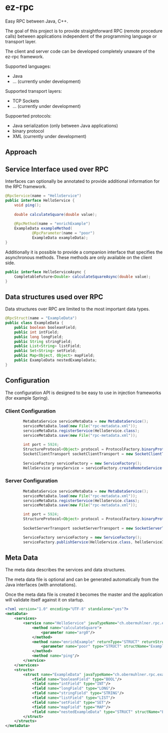 # ez-rpc

Easy RPC between Java, C++.

The goal of this project is to provide straightforward RPC (remote procedure calls) between applications independent of the programming language or transport layer.

The client and server code can be developed completely unaware of the ez-rpc framework.

Supported languages:
* Java
* ... (currently under development)

Supported transport layers:
* TCP Sockets
* ... (currently under development)

Suppoerted protocols:
* Java serialization (only between Java applications)
* binary protocol
* XML (currently under development)

## Approach


## Service Interface used over RPC

Interfaces can optionally be annotated to provide additional information for the RPC framework.

```java
@RpcService(name = "HelloService")
public interface HelloService {
	void ping();
	
	double calculateSquare(double value);
	
	@RpcMethod(name = "enrichExample")
	ExampleData exampleMethod(
			@RpcParameter(name = "poor")
			ExampleData exampleData);
}
```

Additionally it is possible to provide a companion interface that specifies the asynchronous methods.
These methods are only available on the client side.

```java
public interface HelloServiceAsync {
	CompletableFuture<Double> calculateSquareAsync(double value);
}
```

## Data structures used over RPC

Data structures over RPC are limited to the most important data types.

```java
@RpcStruct(name = "ExampleData")
public class ExampleData {
	public boolean booleanField;
	public int intField;
	public long longField;
	public String stringField;
	public List<String> listField;
	public Set<String> setField;
	public Map<Object, Object> mapField;
	public ExampleData nestedExampleData;
}
```

## Configuration

The configuration API is designed to be easy to use in injection frameworks (for example Spring).

### Client Configuration

```java
		MetaDataService serviceMetaData = new MetaDataService();
		serviceMetaData.load(new File("rpc-metadata.xml"));
		serviceMetaData.registerService(HelloService.class);
		serviceMetaData.save(new File("rpc-metadata.xml"));
		
		int port = 5924;
		StructureProtocol<Object> protocol = ProtocolFactory.binaryProtocol(serviceMetaData, HelloServiceImpl.class.getClassLoader());
		SocketClientTransport socketClientTransport = new SocketClientTransport(protocol, "localhost", port);
		
		ServiceFactory serviceFactory = new ServiceFactory();
		HelloService proxyService = serviceFactory.createRemoteService(HelloService.class, HelloServiceAsync.class, socketClientTransport);
```

### Server Configuration

```java
		MetaDataService serviceMetaData = new MetaDataService();
		serviceMetaData.load(new File("rpc-metadata.xml"));
		serviceMetaData.registerService(HelloService.class);
		serviceMetaData.save(new File("rpc-metadata.xml"));

		int port = 5924;
		StructureProtocol<Object> protocol = ProtocolFactory.binaryProtocol(serviceMetaData, HelloServiceImpl.class.getClassLoader());
		
		SocketServerTransport socketServerTransport = new SocketServerTransport(protocol, port);

		ServiceFactory serviceFactory = new ServiceFactory();
		serviceFactory.publishService(HelloService.class, helloServiceImpl, socketServerTransport);
```

## Meta Data

The meta data describes the services and data structures.

The meta data file is optional and can be generated automatically from the Java interfaces (with annotations).

Once the meta data file is created it becomes the master and the application will validate itself against it on startup.

```xml
<?xml version="1.0" encoding="UTF-8" standalone="yes"?>
<metaData>
    <services>
        <service name="HelloService" javaTypeName="ch.obermuhlner.rpc.example.api.HelloService">
            <method name="calculateSquare">
                <parameter name="arg0"/>
            </method>
            <method name="enrichExample" returnType="STRUCT" returnStructName="ExampleData">
                <parameter name="poor" type="STRUCT" structName="ExampleData"/>
            </method>
            <method name="ping"/>
        </service>
    </services>
    <structs>
        <struct name="ExampleData" javaTypeName="ch.obermuhlner.rpc.example.api.ExampleData">
            <field name="booleanField" type="BOOL"/>
            <field name="intField" type="INT"/>
            <field name="longField" type="LONG"/>
            <field name="stringField" type="STRING"/>
            <field name="listField" type="LIST"/>
            <field name="setField" type="SET"/>
            <field name="mapField" type="MAP"/>
            <field name="nestedExampleData" type="STRUCT" structName="ExampleData"/>
        </struct>
    </structs>
</metaData>
```

